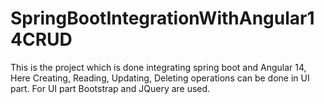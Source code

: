 # SpringBootIntegrationWithAngular14CRUD
This is the project which is done integrating spring boot and Angular 14, Here Creating, Reading, Updating, Deleting operations can be done in UI part. For UI part Bootstrap and JQuery are used.
